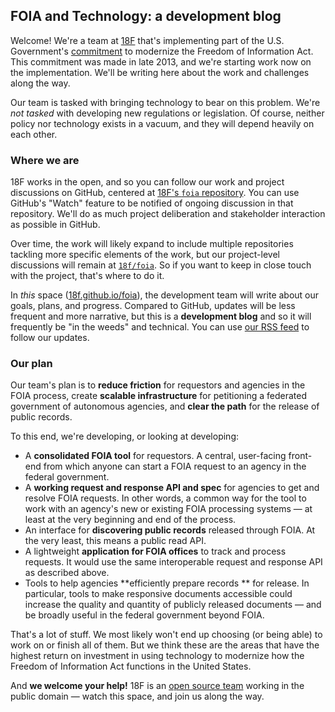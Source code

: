## FOIA and Technology: a development blog

Welcome! We're a team at [18F](https://18f.gsa.gov) that's implementing part of the U.S. Government's [commitment](http://www.whitehouse.gov/sites/default/files/docs/us_national_action_plan_6p.pdf) to modernize the Freedom of Information Act. This commitment was made in late 2013, and we're starting work now on the implementation. We'll be writing here about the work and challenges along the way.

Our team is tasked with bringing technology to bear on this problem. We're *not tasked* with developing new regulations or legislation. Of course, neither policy nor technology exists in a vacuum, and they will depend heavily on each other.

### Where we are

18F works in the open, and so you can follow our work and project discussions on GitHub, centered at [18F's `foia` repository](https://github.com/18f/foia). You can use GitHub's "Watch" feature to be notified of ongoing discussion in that repository. We'll do as much project deliberation and stakeholder interaction as possible in GitHub.

Over time, the work will likely expand to include multiple repositories tackling more specific elements of the work, but our project-level discussions will remain at [`18f/foia`](https://github.com/18f/foia). So if you want to keep in close touch with the project, that's where to do it.

In *this* space ([18f.github.io/foia](https://18f.github.io/foia/)), the development team will write about our goals, plans, and progress. Compared to GitHub, updates will be less frequent and more narrative, but this is a **development blog** and so it will frequently be "in the weeds" and technical. You can use [our RSS feed](http://18f.github.io/foia/feed/) to follow our updates.


### Our plan

Our team's plan is to **reduce friction** for requestors and agencies in the FOIA process, create **scalable infrastructure** for petitioning a federated government of autonomous agencies, and **clear the path** for the release of public records.

To this end, we're developing, or looking at developing:

* A **consolidated FOIA tool** for requestors. A central, user-facing front-end from which anyone can start a FOIA request to an agency in the federal government.
* A **working request and response API and spec** for agencies to get and resolve FOIA requests. In other words, a common way for the tool to work with an agency's new or existing FOIA processing systems &mdash; at least at the very beginning and end of the process.
* An interface for **discovering public records** released through FOIA. At the very least, this means a public read API.
* A lightweight **application for FOIA offices** to track and process requests. It would use the same interoperable request and response API as described above.
* Tools to help agencies **efficiently prepare records ** for release. In particular, tools to make responsive documents accessible could increase the quality and quantity of publicly released documents &mdash; and be broadly useful in the federal government beyond FOIA.

That's a lot of stuff. We most likely won't end up choosing (or being able) to work on or finish all of them. But we think these are the areas that have the highest return on investment in using technology to modernize how the Freedom of Information Act functions in the United States.

And **we welcome your help!** 18F is an [open source team](#) working in the public domain &mdash; watch this space, and join us along the way.
